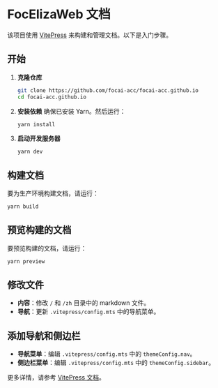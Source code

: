 # FocElizaWeb 文档

该项目使用 [VitePress](https://vitepress.vuejs.org/) 来构建和管理文档。以下是入门步骤。

## 开始

1. **克隆仓库**

   ```bash
   git clone https://github.com/focai-acc/focai-acc.github.io
   cd focai-acc.github.io
   ```

2. **安装依赖**
   确保已安装 Yarn。然后运行：

   ```bash
   yarn install
   ```

3. **启动开发服务器**

   ```bash
   yarn dev
   ```

## 构建文档

要为生产环境构建文档，请运行：

```bash
yarn build
```

## 预览构建的文档

要预览构建的文档，请运行：

```bash
yarn preview
```

## 修改文件

- **内容**：修改 `/` 和 `/zh` 目录中的 markdown 文件。
- **导航**：更新 `.vitepress/config.mts` 中的导航菜单。

## 添加导航和侧边栏

- **导航菜单**：编辑 `.vitepress/config.mts` 中的 `themeConfig.nav`。
- **侧边栏菜单**：编辑 `.vitepress/config.mts` 中的 `themeConfig.sidebar`。

更多详情，请参考 [VitePress 文档](https://vitepress.vuejs.org/)。
